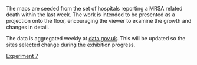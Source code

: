 The maps are seeded from the set of hospitals reporting a MRSA related death within the last week.  The work is intended to be presented as a projection onto the floor, encouraging the viewer to examine the growth and changes in detail.

The data is aggregated weekly at [data.gov.uk](http://data.gov.uk/dataset/nhs-meticillin-resistant-staphylococcus-aureus-bacteraemia-dataset-weekly/resource/95e77d31-e9ed-4762-8f28-02a878f1a391 "MRSA Data").  This will be updated so the sites selected change during the exhibition progress.

[Experiment 7](https://dl.dropboxusercontent.com/u/263160/Web/WebGl/Experiment7.html)

